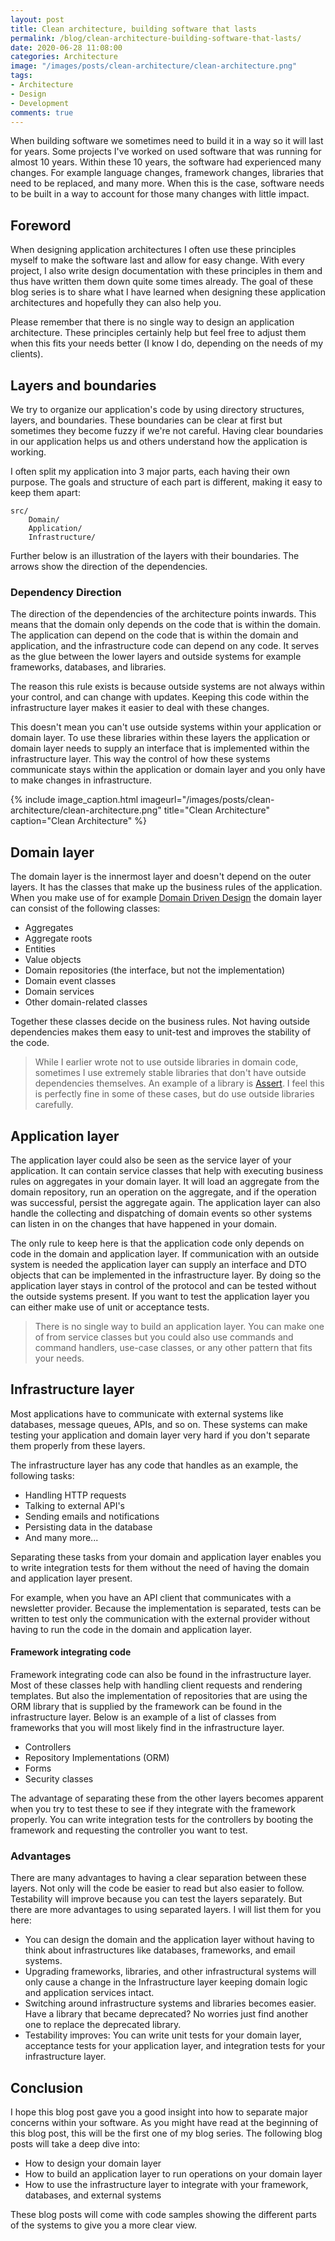 ```yaml
---
layout: post
title: Clean architecture, building software that lasts
permalink: /blog/clean-architecture-building-software-that-lasts/
date: 2020-06-28 11:08:00
categories: Architecture
image: "/images/posts/clean-architecture/clean-architecture.png"
tags:
- Architecture
- Design
- Development
comments: true
---
```


When building software we sometimes need to build it in a way so it will last for years. Some projects I've worked on
used software that was running for almost 10 years. Within these 10 years, the software had experienced many changes. 
For example language changes, framework changes, libraries that need to be replaced, and many more. When this is the 
case, software needs to be built in a way to account for those many changes with little impact.

<!--more-->

## Foreword

When designing application architectures I often use these principles myself to make the software last and allow for
easy change. With every project, I also write design documentation with these principles in them and thus have written
them down quite some times already. The goal of these blog series is to share what I have learned when designing these
application architectures and hopefully they can also help you.

Please remember that there is no single way to design an application architecture. These principles certainly help but
feel free to adjust them when this fits your needs better (I know I do, depending on the needs of my clients).

## Layers and boundaries

We try to organize our application's code by using directory structures, layers, and boundaries. These boundaries can be
clear at first but sometimes they become fuzzy if we're not careful. Having clear boundaries in our application helps us
and others understand how the application is working.

I often split my application into 3 major parts, each having their own purpose. The goals and structure of each part is
different, making it easy to keep them apart:

```
src/
    Domain/
    Application/
    Infrastructure/
```

Further below is an illustration of the layers with their boundaries. The arrows show the direction of the dependencies.

### Dependency Direction

The direction of the dependencies of the architecture points inwards. This means that the domain only depends on the
code that is within the domain. The application can depend on the code that is within the domain and application, and 
the infrastructure code can depend on any code. It serves as the glue between the lower layers and outside systems
for example frameworks, databases, and libraries.

The reason this rule exists is because outside systems are not always within your control, and can change with updates.
Keeping this code within the infrastructure layer makes it easier to deal with these changes.

This doesn't mean you can't use outside systems within your application or domain layer. To use these libraries within
these layers the application or domain layer needs to supply an interface that is implemented within the infrastructure
layer. This way the control of how these systems communicate stays within the application or domain layer and you only
have to make changes in infrastructure.

{% include image_caption.html imageurl="/images/posts/clean-architecture/clean-architecture.png" 
title="Clean Architecture" caption="Clean Architecture" %}

## Domain layer

The domain layer is the innermost layer and doesn't depend on the outer layers. It has the classes that make up the
business rules of the application. When you make use of for example
[Domain Driven Design](https://dddcommunity.org/library/vernon_2011/) the domain layer can consist of the following
classes:

- Aggregates
- Aggregate roots
- Entities
- Value objects
- Domain repositories (the interface, but not the implementation)
- Domain event classes
- Domain services
- Other domain-related classes

Together these classes decide on the business rules. Not having outside dependencies makes them easy to unit-test and
improves the stability of the code.

> While I earlier wrote not to use outside libraries in domain code, sometimes I use extremely stable libraries that
> don't have outside dependencies themselves. An example of a library is [Assert](https://github.com/beberlei/assert).
> I feel this is perfectly fine in some of these cases, but do use outside libraries carefully.

## Application layer

The application layer could also be seen as the service layer of your application. It can contain service classes that
help with executing business rules on aggregates in your domain layer. It will load an aggregate from the domain
repository, run an operation on the aggregate, and if the operation was successful, persist the aggregate again. The
application layer can also handle the collecting and dispatching of domain events so other systems can listen in on the
changes that have happened in your domain.

The only rule to keep here is that the application code only depends on code in the domain and application layer. If
communication with an outside system is needed the application layer can supply an interface and DTO objects that can
be implemented in the infrastructure layer. By doing so the application layer stays in control of the protocol and can
be tested without the outside systems present. If you want to test the application layer you can either make use of unit
or acceptance tests.

> There is no single way to build an application layer. You can make one of from service classes but you could also use
> commands and command handlers, use-case classes, or any other pattern that fits your needs.

## Infrastructure layer

Most applications have to communicate with external systems like databases, message queues, APIs, and so on. These
systems can make testing your application and domain layer very hard if you don't separate them properly from these
layers.

The infrastructure layer has any code that handles as an example, the following tasks:

- Handling HTTP requests
- Talking to external API's
- Sending emails and notifications
- Persisting data in the database
- And many more...

Separating these tasks from your domain and application layer enables you to write integration tests for them without
the need of having the domain and application layer present.

For example, when you have an API client that communicates with a newsletter provider. Because the implementation is
separated, tests can be written to test only the communication with the external provider without having to run the
code in the domain and application layer.

#### Framework integrating code

Framework integrating code can also be found in the infrastructure layer. Most of these classes help with handling
client requests and rendering templates. But also the implementation of repositories that are using the ORM library that
is supplied by the framework can be found in the infrastructure layer. Below is an example of a list of classes from
frameworks that you will most likely find in the infrastructure layer.

- Controllers
- Repository Implementations (ORM)
- Forms
- Security classes

The advantage of separating these from the other layers becomes apparent when you try to test these to see if
they integrate with the framework properly. You can write integration tests for the controllers by booting the
framework and requesting the controller you want to test.

### Advantages

There are many advantages to having a clear separation between these layers. Not only will the code be easier to
read but also easier to follow. Testability will improve because you can test the layers separately. But there are
more advantages to using separated layers. I will list them for you here:

- You can design the domain and the application layer without having to think about infrastructures like databases,
  frameworks, and email systems.
- Upgrading frameworks, libraries, and other infrastructural systems will only cause a change in the Infrastructure
  layer keeping domain logic and application services intact.
- Switching around infrastructure systems and libraries becomes easier. Have a library that became deprecated? No
  worries just find another one to replace the deprecated library.
- Testability improves: You can write unit tests for your domain layer, acceptance tests for your application layer, and
  integration tests for your infrastructure layer.

## Conclusion

I hope this blog post gave you a good insight into how to separate major concerns within your software. As you might have
read at the beginning of this blog post, this will be the first one of my blog series. The following blog posts will take
a deep dive into:

- How to design your domain layer
- How to build an application layer to run operations on your domain layer
- How to use the infrastructure layer to integrate with your framework, databases, and external systems

These blog posts will come with code samples showing the different parts of the systems to give you a more clear view.
